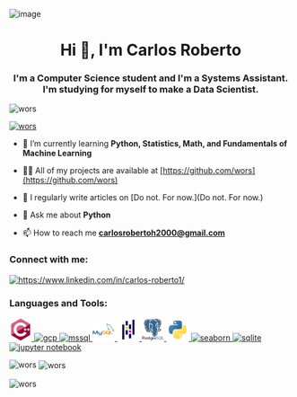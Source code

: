 ![image](https://user-images.githubusercontent.com/48866075/150712435-edb9e0c1-2c16-48a2-87a7-b4e5ab96ae49.png)

<h1 align="center">Hi 👋, I'm Carlos Roberto</h1>
<h3 align="center">I'm a Computer Science student and I'm a Systems Assistant. I'm studying for myself to make a Data Scientist.</h3>

<p align="left"> <img src="https://komarev.com/ghpvc/?username=wors&label=Profile%20views&color=0e75b6&style=flat" alt="wors" /> </p>

<p align="left"> <a href="https://github.com/ryo-ma/github-profile-trophy"><img src="https://github-profile-trophy.vercel.app/?username=wors" alt="wors" /></a> </p>

- 🌱 I’m currently learning **Python, Statistics, Math, and Fundamentals of Machine Learning**

- 👨‍💻 All of my projects are available at [https://github.com/wors](https://github.com/wors)

- 📝 I regularly write articles on [Do not. For now.](Do not. For now.)

- 💬 Ask me about **Python**

- 📫 How to reach me **carlosrobertoh2000@gmail.com**

<h3 align="left">Connect with me:</h3>
<p align="left">
<a href="https://linkedin.com/in/https://www.linkedin.com/in/carlos-roberto1/" target="blank"><img align="center" src="https://raw.githubusercontent.com/rahuldkjain/github-profile-readme-generator/master/src/images/icons/Social/linked-in-alt.svg" alt="https://www.linkedin.com/in/carlos-roberto1/" height="30" width="40" /></a>
</p>

<h3 align="left">Languages and Tools:</h3>
<p align="left"> <a href="https://www.w3schools.com/cpp/" target="_blank" rel="noreferrer"> <img src="https://raw.githubusercontent.com/devicons/devicon/master/icons/cplusplus/cplusplus-original.svg" alt="cplusplus" width="40" height="40"/> </a> <a href="https://cloud.google.com" target="_blank" rel="noreferrer"> <img src="https://www.vectorlogo.zone/logos/google_cloud/google_cloud-icon.svg" alt="gcp" width="40" height="40"/> </a> <a href="https://www.microsoft.com/en-us/sql-server" target="_blank" rel="noreferrer"> <img src="https://www.svgrepo.com/show/303229/microsoft-sql-server-logo.svg" alt="mssql" width="40" height="40"/> </a> <a href="https://www.mysql.com/" target="_blank" rel="noreferrer"> <img src="https://raw.githubusercontent.com/devicons/devicon/master/icons/mysql/mysql-original-wordmark.svg" alt="mysql" width="40" height="40"/> </a> <a href="https://pandas.pydata.org/" target="_blank" rel="noreferrer"> <img src="https://raw.githubusercontent.com/devicons/devicon/2ae2a900d2f041da66e950e4d48052658d850630/icons/pandas/pandas-original.svg" alt="pandas" width="40" height="40"/> </a> <a href="https://www.postgresql.org" target="_blank" rel="noreferrer"> <img src="https://raw.githubusercontent.com/devicons/devicon/master/icons/postgresql/postgresql-original-wordmark.svg" alt="postgresql" width="40" height="40"/> </a> <a href="https://www.python.org" target="_blank" rel="noreferrer"> <img src="https://raw.githubusercontent.com/devicons/devicon/master/icons/python/python-original.svg" alt="python" width="40" height="40"/> </a> <a href="https://seaborn.pydata.org/" target="_blank" rel="noreferrer"> <img src="https://seaborn.pydata.org/_images/logo-mark-lightbg.svg" alt="seaborn" width="40" height="40"/> </a> <a href="https://www.sqlite.org/" target="_blank" rel="noreferrer"> <img src="https://www.vectorlogo.zone/logos/sqlite/sqlite-icon.svg" alt="sqlite" width="40" height="40"/> </a> <a href="https://jupyter.org/" target="_blank" rel="noreferrer"> <img src="https://upload.wikimedia.org/wikipedia/commons/thumb/3/38/Jupyter_logo.svg/1200px-Jupyter_logo.svg.png" alt="jupyter notebook" width="40" height="40"/> </a> </p>

<p><img align="left" src="https://github-readme-stats.vercel.app/api/top-langs?username=wors&show_icons=true&locale=en&layout=compact" alt="wors" /></p>

<p>&nbsp;<img align="center" src="https://github-readme-stats.vercel.app/api?username=wors&show_icons=true&locale=en" alt="wors" /></p>

<p><img align="center" src="https://github-readme-streak-stats.herokuapp.com/?user=wors&" alt="wors" /></p>

